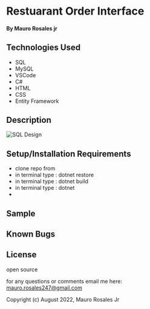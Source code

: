 # Restuarant Order Interface

#### By Mauro Rosales jr

#### 

## Technologies Used

* SQL
* MySQL
* VSCode
* C#
* HTML
* CSS
* Entity Framework

## Description



![SQL Design](wwwroot/img/SQLDesign.png "SQL Design")

## Setup/Installation Requirements

* clone repo from 
* in terminal type : dotnet restore
* in terminal type : dotnet build
* in terminal type : dotnet
* 


## Sample



## Known Bugs



## License

open source

for any questions or comments email me here: mauro.rosales247@gmail.com

Copyright (c) August 2022, Mauro Rosales Jr